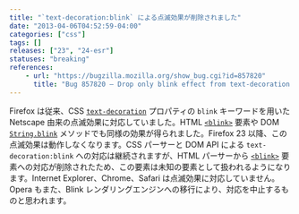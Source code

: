 ```yaml
---
title: "`text-decoration:blink` による点滅効果が削除されました"
date: "2013-04-06T04:52:59-04:00"
categories: ["css"]
tags: []
releases: ["23", "24-esr"]
statuses: "breaking"
references:
    - url: "https://bugzilla.mozilla.org/show_bug.cgi?id=857820"
      title: "Bug 857820 – Drop only blink effect from text-decoration: blink; and completely remove <blink> element"
---
```

Firefox は従来、CSS [`text-decoration`](https://developer.mozilla.org/docs/Web/CSS/text-decoration) プロパティの `blink` キーワードを用いた Netscape 由来の点滅効果に対応していました。HTML [`<blink>`](https://developer.mozilla.org/docs/Web/HTML/Element/blink) 要素や DOM [`String.blink`](https://developer.mozilla.org/docs/Web/JavaScript/Reference/Global_Objects/String/blink) メソッドでも同様の効果が得られました。Firefox 23 以降、この点滅効果は動作しなくなります。CSS パーサーと DOM API による `text-decoration:blink` への対応は継続されますが、HTML パーサーから [`<blink>`](https://developer.mozilla.org/docs/Web/HTML/Element/blink) 要素への対応が削除されたため、この要素は未知の要素として扱われるようになります。Internet Explorer、Chrome、Safari は点滅効果に対応していません。Opera もまた、Blink レンダリングエンジンへの移行により、対応を中止するものと思われます。
